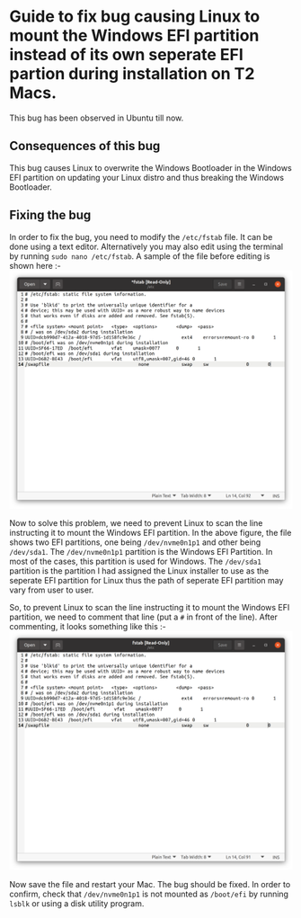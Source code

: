 # Guide to fix bug causing Linux to mount the Windows EFI partition instead of its own seperate EFI partion during installation on T2 Macs.

This bug has been observed in Ubuntu till now.

## Consequences of this bug

This bug causes Linux to overwrite the Windows Bootloader in the Windows EFI partition on updating your Linux distro and thus breaking the Windows Bootloader.

## Fixing the bug

In order to fix the bug, you need to modify the `/etc/fstab` file. It can be done using a text editor. Alternatively you may also edit using the terminal by running `sudo nano /etc/fstab`. A sample of the file before editing is shown here :-
![Before](https://github.com/AdityaGarg8/efi-mount-bug-fix/raw/main/Before.png)

Now to solve this problem, we need to prevent Linux to scan the line instructing it to mount the Windows EFI partition. In the above figure, the file shows two EFI partitions, one being `/dev/nvme0n1p1` and other being `/dev/sda1`. The `/dev/nvme0n1p1` partition is the Windows EFI Partition. In most of the cases, this partition is used for Windows. The `/dev/sda1` partition is the partition I had assigned the Linux installer to use as the seperate EFI partition for Linux thus the path of seperate EFI partition may vary from user to user.

So, to prevent Linux to scan the line instructing it to mount the Windows EFI partition, we need to comment that line (put a `#` in front of the line). After commenting, it looks something like this :-
![After](https://github.com/AdityaGarg8/efi-mount-bug-fix/raw/main/After.png)

Now save the file and restart your Mac. The bug should be fixed. In order to confirm, check that `/dev/nvme0n1p1` is not mounted as `/boot/efi` by running `lsblk` or using a disk utility program.
